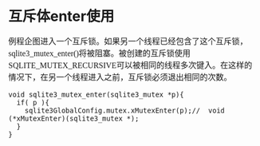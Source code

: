# 互斥体enter使用
<font face="微软雅黑" size="3px">

例程企图进入一个互斥锁。如果另一个线程已经包含了这个互斥锁，sqlite3_mutex_enter()将被阻塞。被创建的互斥锁使用SQLITE_MUTEX_RECURSIVE可以被相同的线程多次键入。在这样的情况下，在另一个线程进入之前，互斥锁必须退出相同的次数。

	void sqlite3_mutex_enter(sqlite3_mutex *p){
	  if( p ){
	    sqlite3GlobalConfig.mutex.xMutexEnter(p);//  void (*xMutexEnter)(sqlite3_mutex *);
	  }
	}

